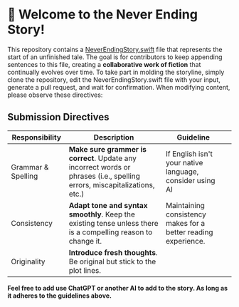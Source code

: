 # 📜 Welcome to the Never Ending Story!

This repository contains a [NeverEndingStory.swift](https://github.com/username/NeverEndingStory/blob/main/NeverEndingStory.swift) file that represents the start of an unfinished tale. The goal is for contributors to keep appending sentences to this file, creating a **collaborative work of fiction** that continually evolves over time. To take part in molding the storyline, simply clone the repository, edit the NeverEndingStory.swift file with your input, generate a pull request, and wait for confirmation. When modifying content, please observe these directives:

## Submission Directives

| Responsibility | Description                               | Guideline                      |                                                             |
| ---             | ---                                       | ---                                  | ---                                                                        |
| Grammar & Spelling | **Make sure grammer is correct**. Update any incorrect words or phrases (i.e., spelling errors, miscapitalizations, etc.) | If English isn't your native language, consider using AI                                     |
| Consistency   | **Adapt tone and syntax smoothly**. Keep the existing tense unless there is a compelling reason to change it. | Maintaining consistency makes for a better reading experience.                                                           |
| Originality   | **Introduce fresh thoughts**. Be original but stick to the plot lines.

**Feel free to add use ChatGPT or another AI to add to the story. As long as it adheres to the guidelines above.**
